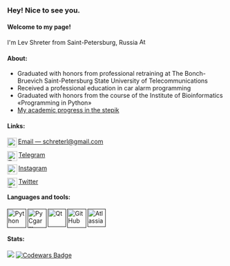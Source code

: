 ### Hey! Nice to see you.
#### Welcome to my page! 
I'm Lev Shreter from Saint-Petersburg, Russia
[<img src="https://img.icons8.com/color/48/000000/russian-federation-circular.png" alt='Atlassian' height='15'>]() 

#### About:
- Graduated with honors from professional retraining at The Bonch-Bruevich Saint-Petersburg State University of Telecommunications 
- Received a professional education in car alarm programming
- Graduated with honors from the course of the Institute of Bioinformatics «Programming in Python» 
- [My academic progress in the stepik](https://stepik.org/users/360885096)

#### Links:
<img align="left" alt="Gmail" width="22px" src="https://img.icons8.com/color/96/000000/gmail-new.png"/>[Email — schreterl@gmail.com](mailto:schreterl@gmail.com)

<img align="left" alt="Telegram" width="23px" src="https://img.icons8.com/color/96/000000/telegram-app--v1.png"/>[Telegram](https://t.me/schroter)

<img align="left" alt="Instagram" width="23px" src="https://img.icons8.com/fluent/96/000000/instagram-new.png"/></code>[Instagram](https://www.instagram.com/schroter)

<img align="left" alt="Twitter" width="23px" src="https://img.icons8.com/fluent/96/000000/twitter.png"/></code>[Twitter](https://twitter.com/Shreters)


#### Languages and tools:
[<img align="left" alt="Python" width="44px" src="https://img.icons8.com/color/96/000000/python.png"/>]()
[<img align="left" alt="PyCgarm" width="44px" src="https://img.icons8.com/color/96/000000/pycharm.png"/>]()
[<img align="left" alt="Qt" width="42px" src="https://img.icons8.com/ios-filled/100/26e07f/qt.png"/>]()
[<img align="left" alt="GitHub" width="44px" src="https://cdn.jsdelivr.net/npm/simple-icons@5.1.0/icons/github.svg"/>]()

[<img src="https://img.icons8.com/color/96/000000/confluence--v2.png" alt='Atlassian' height='42'>]() 


 

#### Stats:

![](https://komarev.com/ghpvc/?username=Shreters)
[![Codewars Badge](https://www.codewars.com/users/Schroter/badges/micro)](https://www.codewars.com/users/Schroter/)


<!--
[![Тут текст]
![Profile views](https://gpvc.arturio.dev/Shreters)  # сломаный счетчик 200
-------Black version-------
<img align="left" alt="Gmail" width="22px" src="https://cdn.jsdelivr.net/npm/simple-icons@v3/icons/gmail.svg"/>[Email — schreterl@gmail.com](mailto:schreterl@gmail.com)

<img align="left" alt="Telegram" width="23px" src="https://cdn.jsdelivr.net/npm/simple-icons@5.1.0/icons/telegram.svg"/>[Telegram](https://t.me/schroter)

<img align="left" alt="Instagram" width="23px" src="https://cdn.jsdelivr.net/npm/simple-icons@v3/icons/instagram.svg"/></code>[Instagram](https://www.instagram.com/schroter)

[<img align="left" alt="Python" width="33px" src="https://cdn.jsdelivr.net/npm/simple-icons@5.1.0/icons/python.svg"/>]()
[<img align="left" alt="PyCharm" width="33px" src="https://cdn.jsdelivr.net/npm/simple-icons@5.1.0/icons/pycharm.svg"/>]()
[<img align="left" alt="Qt" width="33px" src="https://cdn.jsdelivr.net/npm/simple-icons@5.1.0/icons/qt.svg"/>]()
[<img align="left" alt="GitHub" width="33px" src="https://cdn.jsdelivr.net/npm/simple-icons@5.1.0/icons/github.svg"/>]()
c

https://github.com/antonkomarev/github-profile-views-counter 
views-counter 

https://techrocks.ru/2020/08/21/github-profile-readme/ 
все инструменты 
https://techrocks.ru/2021/01/23/github-profile-readme-2/ 

https://github.com/GnuriaN/format-README#%D0%9E%D0%B3%D0%BB%D0%B0%D0%B2%D0%BB%D0%B5%D0%BD%D0%B8%D0%B5 
edit readme format 

https://www.jsdelivr.com/package/npm/simple-icons?path=icons 
https://icons8.ru/icons/set/qt
icons 
https://arturssmirnovs.github.io/github-profile-readme-generator/ 


**Shreters/Shreters** is a ✨ _special_ ✨ repository because its `README.md` (this file) appears on your GitHub profile.

- [My academic progress in the stepik](https://stepik.org/users/360885096)
- <code><img height="23" src="https://cdn.jsdelivr.net/npm/simple-icons@5.1.0/icons/instagram.svg"></code> [Instagram](https://www.instagram.com/schroter)

[<img align="left" alt="GitHub" width="44px" src="https://img.icons8.com/material-rounded/96/000000/github.png"/>]()
[<img align="left" alt="GitHub" width="42px" src="https://img.icons8.com/material-sharp/170/000000/github.png"/>]()
[<img align="left" alt="GitHub" width="42px" src="https://img.icons8.com/ios-filled/100/000000/github.png"/>]()

Here are some ideas to get you started:

- 🔭 I’m currently working on ...
- 🌱 I’m currently learning ...
- 👯 I’m looking to collaborate on ...
- 🤔 I’m looking for help with ...
- 💬 Ask me about ...
- 📫 How to reach me: ...
- 😄 Pronouns: ...
- ⚡ Fun fact: ...
-->
